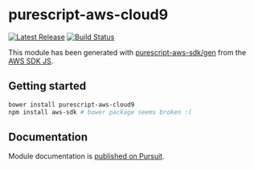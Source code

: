 # purescript-aws-cloud9

[![Latest Release](https://pursuit.purescript.org/packages/purescript-aws-cloud9/badge)](https://pursuit.purescript.org/packages/purescript-aws-cloud9)
[![Build Status](https://app.wercker.com/status/5909b9e96d1080804b17a28f72f87b6b/s/master)](https://app.wercker.com/project/byKey/5909b9e96d1080804b17a28f72f87b6b)

This module has been generated with [purescript-aws-sdk/gen](https://github.com/purescript-aws-sdk/gen) from the [AWS SDK JS](https://github.com/aws/aws-sdk-js).

## Getting started

```sh
bower install purescript-aws-cloud9
npm install aws-sdk # bower package seems broken :(
```

## Documentation

Module documentation is [published on Pursuit](http://pursuit.purescript.org/packages/purescript-aws-cloud9).
